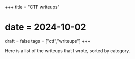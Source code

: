 +++
title = "CTF writeups"
# date = 2024-10-02
draft = false
tags = ["ctf","writeups"]
+++

<!-- Here is a list of the different categories in which I wrote writeups -->
Here is a list of the writeups that I wrote, sorted by category.
